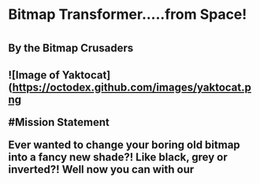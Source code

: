 <h1>Bitmap Transformer.....from Space!<h1>
<h2>By the Bitmap Crusaders<h2>



![Image of Yaktocat](https://octodex.github.com/images/yaktocat.png

#Mission Statement
<p>Ever wanted to change your boring old bitmap into a fancy new shade?! Like black, grey or inverted?! Well now you can with our <p>
